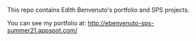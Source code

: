 This repo contains Edith Benvenuto's portfolio and SPS projects.

You can see my portfolio at:
http://ebenvenuto-sps-summer21.appspot.com/
